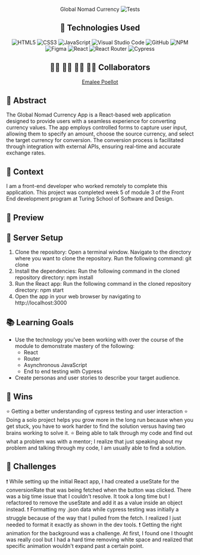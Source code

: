 <div align="center">

Global Nomad Currency 
![Tests](https://badgen.net/badge/tests/passing/green?icon=github)

## 💾 Technologies Used
![HTML5](https://img.shields.io/badge/html5-%23E34F26.svg?style=for-the-badge&logo=html5&logoColor=white)
![CSS3](https://img.shields.io/badge/css3-%231572B6.svg?style=for-the-badge&logo=css3&logoColor=white)
![JavaScript](https://img.shields.io/badge/javascript-%23323330.svg?style=for-the-badge&logo=javascript&logoColor=%23F7DF1E)
![Visual Studio Code](https://img.shields.io/badge/Visual%20Studio%20Code-0078d7.svg?style=for-the-badge&logo=visual-studio-code&logoColor=white)
![GitHub](https://img.shields.io/badge/github-%23121011.svg?style=for-the-badge&logo=github&logoColor=white)
![NPM](https://img.shields.io/badge/NPM-%23CB3837.svg?style=for-the-badge&logo=npm&logoColor=white)
![Figma](https://img.shields.io/badge/figma-%23F24E1E.svg?style=for-the-badge&logo=figma&logoColor=white)
![React](https://img.shields.io/badge/React-20232A?style=for-the-badge&logo=react&logoColor=61DAFB)
![React Router](https://img.shields.io/badge/React_Router-CA4245?style=for-the-badge&logo=react-router&logoColor=white)
![Cypress](https://img.shields.io/badge/Cypress-17202C?logo=cypress&logoColor=fff&style=for-the-badge)

## 👩‍💻 👩‍💻 👨‍💻 👩‍💻 Collaborators

[Emalee Poellot](https://github.com/em2396) 

</div>

## 💭 Abstract
The Global Nomad Currency App is a React-based web application designed to provide users with a seamless experience for converting currency values. The app employs controlled forms to capture user input, allowing them to specify an amount, choose the source currency, and select the target currency for conversion. The conversion process is facilitated through integration with external APIs, ensuring real-time and accurate exchange rates.


## 📝  Context
I am a front-end developer who worked remotely to complete this application. This project was completed week 5 of module 3 of the Front End development program at Turing School of Software and Design.

## 🎥 Preview 


## 🔌 Server Setup
1. Clone the repository: Open a terminal window. Navigate to the directory where you want to clone the repository. Run the following command: git clone 
2. Install the dependencies: Run the following command in the cloned repository directory: npm install
3. Run the React app: Run the following command in the cloned repository directory: npm start
4. Open the app in your web browser by navigating to http://localhost:3000

## 📚 Learning Goals
- Use the technology you’ve been working with over the course of the module to demonstrate mastery of the following:
  - React
  - Router
  - Asynchronous JavaScript
  - End to end testing with Cypress
- Create personas and user stories to describe your target audience.

## 🥇 Wins
⭐ Getting a better understanding of cypress testing and user interaction
⭐ Doing a solo project helps you grow more in the long run because when you get stuck, you have to work harder to find the solution versus having two brains working to solve it.
⭐ Being able to talk through my code and find out what a problem was with a mentor; I realize that just speaking about my problem and talking through my code, I am usually able to find a solution.


## 🚧 Challenges
❗ While setting up the initial React app, I had created a useState for the conversionRate that was being fetched when the button was clicked. There was a big time issue that I couldn't resolve. It took a long time but I refactored to remove the useState and add it as a value inside an object instead. 
❗ Formatting my .json data while cypress testing was initially a struggle because of the way that I pulled from the fetch. I realized I just needed to format it exactly as shown in the dev tools. 
❗ Getting the right animation for the background was a challenge. At first, I found one I thought was really cool but I had a hard time removing white space and realized that specific animation wouldn't expand past a certain point. 

